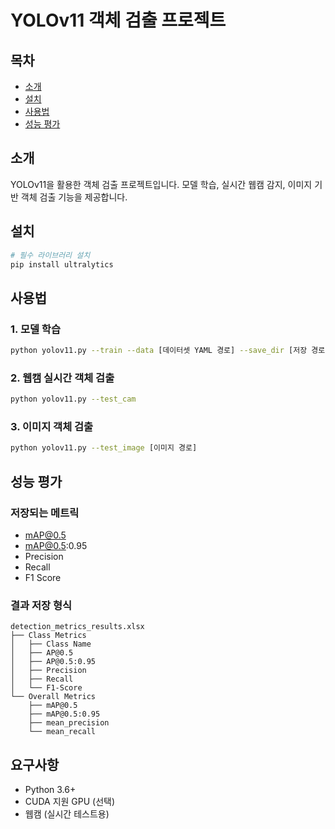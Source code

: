 # YOLOv11 객체 검출 프로젝트

## 목차
* [소개](#소개)
* [설치](#설치)
* [사용법](#사용법)
* [성능 평가](#성능-평가)

## 소개
YOLOv11을 활용한 객체 검출 프로젝트입니다. 모델 학습, 실시간 웹캠 감지, 이미지 기반 객체 검출 기능을 제공합니다.

## 설치
```bash
# 필수 라이브러리 설치
pip install ultralytics
```

## 사용법
### 1. 모델 학습
```bash
python yolov11.py --train --data [데이터셋 YAML 경로] --save_dir [저장 경로]
```

### 2. 웹캠 실시간 객체 검출
```bash
python yolov11.py --test_cam
```

### 3. 이미지 객체 검출
```bash
python yolov11.py --test_image [이미지 경로]
```

## 성능 평가
### 저장되는 메트릭
- mAP@0.5
- mAP@0.5:0.95
- Precision
- Recall
- F1 Score

### 결과 저장 형식
```
detection_metrics_results.xlsx
├── Class Metrics
│   ├── Class Name
│   ├── AP@0.5
│   ├── AP@0.5:0.95
│   ├── Precision
│   ├── Recall
│   └── F1-Score
└── Overall Metrics
    ├── mAP@0.5
    ├── mAP@0.5:0.95
    ├── mean_precision
    └── mean_recall
```

## 요구사항
- Python 3.6+
- CUDA 지원 GPU (선택)
- 웹캠 (실시간 테스트용)
